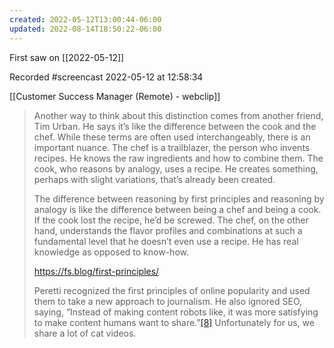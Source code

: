 ```yaml
---
created: 2022-05-12T13:00:44-06:00
updated: 2022-08-14T18:50:22-06:00
---
```

First saw on [[2022-05-12]]

Recorded #screencast 2022-05-12 at 12:58:34

[[Customer Success Manager (Remote) - webclip]]


> Another way to think about this distinction comes from another friend, Tim Urban.
> He says it’s like the difference between the cook and the chef.
> While these terms are often used interchangeably, there is an important nuance. 
> The chef is a trailblazer, the person who invents recipes. He knows the raw ingredients and how to combine them.
> The cook, who reasons by analogy, uses a recipe.
> He creates something, perhaps with slight variations, that’s already been created.
>
> The difference between reasoning by first principles and reasoning by analogy is like the difference between being a chef and being a cook. If the cook lost the recipe, he’d be screwed. The chef, on the other hand, understands the flavor profiles and combinations at such a fundamental level that he doesn’t even use a recipe. He has real knowledge as opposed to know-how.
> 
> https://fs.blog/first-principles/
> 
> 
> 
> Peretti recognized the first principles of online popularity and used them to take a new approach to journalism. He also ignored SEO, saying, “Instead of making content robots like, it was more satisfying to make content humans want to share.”[[8]](https://fs.blog/first-principles/#_ftn8) Unfortunately for us, we share a lot of cat videos.


